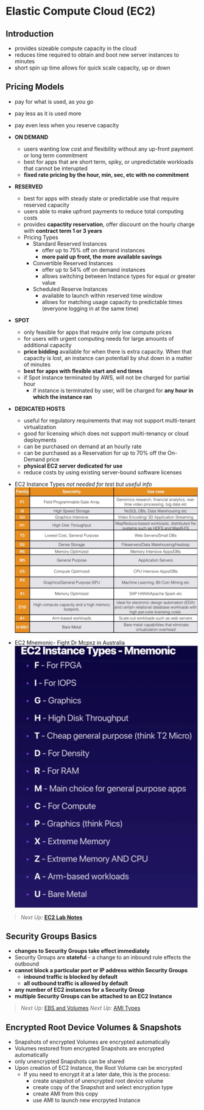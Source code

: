 # Elastic Compute Cloud (EC2)

## Introduction

* provides sizeable compute capacity in the cloud
* reduces time required to obtain and boot new server instances to minutes
* short spin up time allows for quick scale capacity, up or down

## Pricing Models

* pay for what is used, as you go
* pay less as it is used more
* pay even less when you reserve capacity
* **ON DEMAND**
  * users wanting low cost and flexibility without any up-front payment or long term commitment
  * best for apps that are short term, spiky, or unpredictable workloads that cannot be interupted
  * **fixed rate pricing by the hour, min, sec, etc with no commitment**
* **RESERVED**
  * best for apps with steady state or predictable use that require reserved capacity
  * users able to make upfront payments to reduce total computing costs
  * provides **capactity reservation**, offer discount on the hourly charge with **contract term 1 or 3 years**
  * Pricing Types
    * Standard Reserved Instances
      * offer up to 75% off on demand instances
      * **more paid up front, the more available savings**
    * Convertible Reserved Instances
      * offer up to 54% off on demand instances
      * allows switching between Instance types for equal or greater value
    * Scheduled Reserve Instances
      * available to launch within reserved time window
      * allows for matching usage capacity to predictable times (everyone logging in at the same time)
* **SPOT**
  * only feasible for apps that require only low compute prices
  * for users with urgent computing needs for large amounts of additional capacity
  * **price bidding** available for when there is extra capacity. When that capacity is lost, an instance can potentiall by shut down in a matter of minutes
  * **best for apps with flexible start and end times**
  * if Spot instance terminated by AWS, will not be charged for partial hour
    * if instance is terminated by user, will be charged for **any hour in which the instance ran**
* **DEDICATED HOSTS**
  * useful for regulatory requirements that may not support multi-tenant virtualization
  * good for licensing which does not support multi-tenancy or cloud  deployments
  * can be purchased on demand at an hourly rate
  * can be purchased as a Reservation for up to 70% off the On-Demand price
  * **physical EC2 server dedicated for use**
  * reduce costs by using existing server-bound software licenses

* EC2 Instance Types *not needed for test but useful info*
![EC2 Instance Types](../images/ec2-instance-types.png)
* EC2 Mnemonic- Fight Dr Mcpxz in Australia
![EC2 Mnemonic](../images/ec2-instances-mnemonic.png)

> *Next Up:* [**EC2 Lab Notes**](./ec2-lab-notes.md)

## Security Groups Basics

* **changes to Security Groups take effect immediately**
* Security Groups are **stateful** - a change to an inbound rule effects the outbound
* **cannot block a particular port or IP address within Security Groups**
  * **inbound traffic is blocked by default**
  * **all outbound traffic is allowed by default**
* **any number of EC2 instances for a Security Group**
* **multiple Security Groups can be attached to an EC2 Instance**

> *Next Up:* [EBS and Volumes](./ebs-and-volumes.md)
> *Next Up:* [AMI Types](./ami-types.md)

## Encrypted Root Device Volumes & Snapshots

* Snapshots of encrypted Volumes are encrypted automatically
* Volumes restored from encrypted Snapshots are encrypted automatically
* only unencrypted Snapshots can be shared
* Upon creation of EC2 Instance, the Root Volume can be encrypted
  * If you need to encrypt it at a later date, this is the process:
    * create snapshot of unencrypted root device volume
    * create copy of the Snapshot and select encryption type
    * create AMI from this copy
    * use AMI to launch new encrpyted Instance
